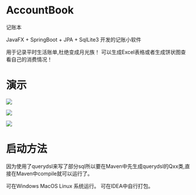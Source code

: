 # AccountBook
记账本

JavaFX + SpringBoot + JPA + SqlLite3 开发的记账小软件

用于记录平时生活账单,杜绝变成月光族！
可以生成Excel表格或者生成饼状图查看自己的消费情况！


# 演示
![](https://github.com/HarryBlackCatQAQ/Image/blob/main/AccountBook/AccountBookLogo.png)

![](https://github.com/HarryBlackCatQAQ/Image/blob/main/AccountBook/AccountBookLogin.png)

![](https://github.com/HarryBlackCatQAQ/Image/blob/main/AccountBook/AccountBookMainView.png)

# 启动方法 #
因为使用了querydsl来写了部分sql所以要在Maven中先生成querydsl的Qxx类,直接在Maven中compile就可以运行了。

可在Windows MacOS Linux 系统运行。 可在IDEA中自行打包。
